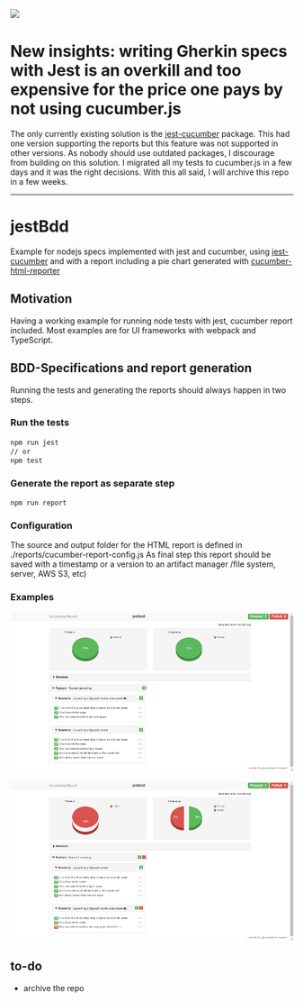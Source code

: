 ![](https://github.com/yellowbrickc/jestBdd/workflows/Node%20CI/badge.svg)

# New insights: writing Gherkin specs with Jest is an overkill and too expensive for the price one pays by not using cucumber.js
The only currently existing solution is the [jest-cucumber](https://github.com/bencompton/jest-cucumber) package. This had one version supporting the reports but this feature was not supported in other versions. As nobody should use outdated packages, I discourage from building on this solution.
I migrated all my tests to cucumber.js in a few days and it was the right decisions. With this all said, I will archive this repo in a few weeks.

---------------------

# jestBdd
Example for nodejs specs implemented with jest and cucumber, using [jest-cucumber](https://github.com/bencompton/jest-cucumber) 
and with a report including a pie chart generated with [cucumber-html-reporter](https://github.com/gkushang/cucumber-html-reporter)

## Motivation
Having a working example for running node tests with jest, cucumber report included. Most examples are for UI frameworks with webpack and TypeScript.

## BDD-Specifications and report generation
Running the tests and generating the reports should always happen in two steps.

### Run the tests
```shell script
npm run jest
// or
npm test
```
### Generate the report as separate step
```shell script
npm run report
```
### Configuration
The source and output folder for the HTML report is defined in ./reports/cucumber-report-config.js
As final step this report should be saved with a timestamp or a version to an artifact manager /file system, server, AWS S3, etc)

### Examples
![Green specs](./examples/GreenSpecs.png)

![Failed specs](./examples/FailedSpecs.png)


## to-do
- archive the repo
